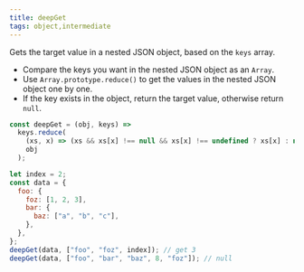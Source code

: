 ```yaml
---
title: deepGet
tags: object,intermediate
---
```


Gets the target value in a nested JSON object, based on the `keys` array.

- Compare the keys you want in the nested JSON object as an `Array`.
- Use `Array.prototype.reduce()` to get the values in the nested JSON object one by one.
- If the key exists in the object, return the target value, otherwise return `null`.

```js
const deepGet = (obj, keys) =>
  keys.reduce(
    (xs, x) => (xs && xs[x] !== null && xs[x] !== undefined ? xs[x] : null),
    obj
  );
```

```js
let index = 2;
const data = {
  foo: {
    foz: [1, 2, 3],
    bar: {
      baz: ["a", "b", "c"],
    },
  },
};
deepGet(data, ["foo", "foz", index]); // get 3
deepGet(data, ["foo", "bar", "baz", 8, "foz"]); // null
```
